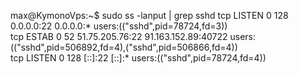
max@KymonoVps:~$ sudo ss -lanput | grep sshd
tcp   LISTEN 0      128          0.0.0.0:22          0.0.0.0:*     users:(("sshd",pid=78724,fd=3))                            
tcp   ESTAB  0      52      51.75.205.76:22    91.163.152.89:40722 users:(("sshd",pid=506892,fd=4),("sshd",pid=506866,fd=4))  
tcp   LISTEN 0      128             [::]:22             [::]:*     users:(("sshd",pid=78724,fd=4))     